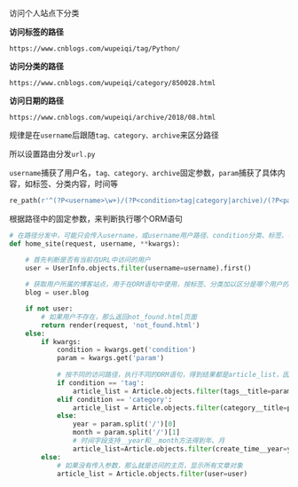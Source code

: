 访问个人站点下分类

**访问标签的路径**

```
https://www.cnblogs.com/wupeiqi/tag/Python/
```

**访问分类的路径**

```
https://www.cnblogs.com/wupeiqi/category/850028.html
```

**访问日期的路径**

```
https://www.cnblogs.com/wupeiqi/archive/2018/08.html
```



规律是在`username`后跟随`tag、category、archive`来区分路径

所以设置路由分发`url.py`

`username`捕获了用户名，`tag、category、archive`固定参数，`param`捕获了具体内容，如标签、分类内容，时间等

```python
re_path(r'^(?P<username>\w+)/(?P<condition>tag|category|archive)/(?P<param>.*)$', views.home_site)

```



根据路径中的固定参数，来判断执行哪个ORM语句

```python
# 在路径分发中，可能只会传入username，或username用户路径、condition分类、标签、档案、param具体的分类、标签、时间，所以使用非固定参数**kwargs
def home_site(request, username, **kwargs):

    # 首先判断是否有当前在URL中访问的用户
    user = UserInfo.objects.filter(username=username).first()
    
    # 获取用户所属的博客站点，用于在ORM语句中使用，按标签、分类加以区分是哪个用户的
    blog = user.blog

    if not user:
        # 如果用户不存在，那么返回not_found.html页面
        return render(request, 'not_found.html')
    else:
        if kwargs:
            condition = kwargs.get('condition')
            param = kwargs.get('param')
			
            # 按不同的访问路径，执行不同的ORM语句，得到结果都是article_list，因为在页面中根据不同的分类、标签、时间筛选结果，变的只是文章列表
            if condition == 'tag':
                article_list = Article.objects.filter(tags__title=param, user=user)
            elif condition == 'category':
                article_list = Article.objects.filter(category__title=param, user=user)
            else:
                year = param.split('/')[0]
                month = param.split('/')[1]
                # 时间字段支持__year和__month方法得到年、月
                article_list=Article.objects.filter(create_time__year=year, create_time__month=month, user=user)
        else:
            # 如果没有传入参数，那么就是访问的主页，显示所有文章对象
            article_list = Article.objects.filter(user=user)
```

